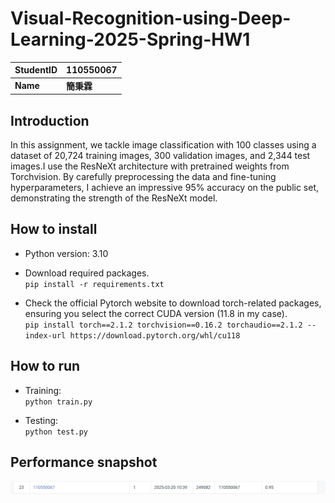 
# Visual-Recognition-using-Deep-Learning-2025-Spring-HW1

| StudentID |   110550067 |
| --------- | :-----|
| **Name**  |    **簡秉霖** |


## Introduction

In this assignment, we tackle image classification with 100 classes using a dataset of 20,724 training images, 300 validation images, and 2,344 test images.I use the ResNeXt architecture with pretrained weights from Torchvision. By carefully preprocessing the data and fine-tuning hyperparameters, I achieve an impressive 95% accuracy on the public set, demonstrating the strength of the ResNeXt model.

## How to install
- Python version: 3.10

- Download required packages.<br>
  `pip install -r requirements.txt`
- Check the official Pytorch website to download torch-related packages, ensuring you select the correct CUDA version (11.8 in my case). <br>
`
pip install torch==2.1.2 torchvision==0.16.2 torchaudio==2.1.2 --index-url https://download.pytorch.org/whl/cu118
`

## How to run
- Training: <br>`python train.py`
  
- Testing: <br>`python test.py`

## Performance snapshot
![The public prediction score](snapshot/performance.png)




